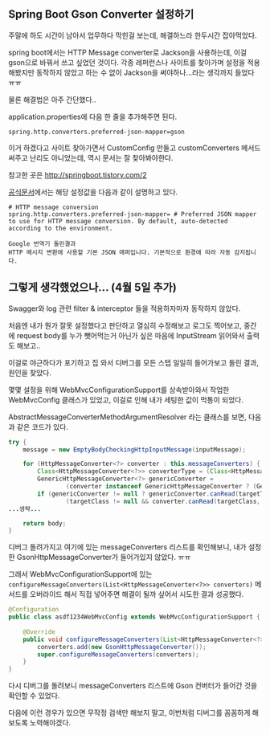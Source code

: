 ## Spring Boot Gson Converter 설정하기

주말에 하도 시간이 남아서 업무하다 막힌걸 보는데, 해결하느라 한두시간 잡아먹었다.

spring boot에서는 HTTP Message converter로 Jackson을 사용하는데, 이걸 gson으로 바꿔서 쓰고 싶었던 것이다.
각종 레퍼런스나 사이트를 찾아가며 설정을 적용해봤지만 동작하지 않았고 하는 수 없이 Jackson을 써야하나...라는 생각까지 들었다 ㅠㅠ

물론 해결법은 아주 간단했다..

application.properties에 다음 한 줄을 추가해주면 된다.

```
spring.http.converters.preferred-json-mapper=gson
```

이거 하겠다고 사이트 찾아가면서 CustomConfig 만들고 customConverters 메서드 써주고 난리도 아니었는데, 역시 문서는 잘 찾아봐야한다.

참고한 곳은 http://springboot.tistory.com/2

[공식문서](https://docs.spring.io/spring-boot/docs/current/reference/html/common-application-properties.html)에서는 해당 설정값을 다음과 같이 설명하고 있다.

```
# HTTP message conversion
spring.http.converters.preferred-json-mapper= # Preferred JSON mapper to use for HTTP message conversion. By default, auto-detected according to the environment.

Google 번역기 돌린결과
HTTP 메시지 변환에 사용할 기본 JSON 매퍼입니다. 기본적으로 환경에 따라 자동 감지됩니다.
```

## 그렇게 생각했었으나... (4월 5일 추가)

Swagger와 log 관련 filter & interceptor 들을 적용하자마자 동작하지 않았다.

처음엔 내가 뭔가 잘못 설정했다고 판단하고 열심히 수정해보고 로그도 찍어보고, 중간에 request body를 누가 뺏어먹는거 아닌가 싶은 마음에 InputStream 읽어와서 출력도 해보고..

이걸로 야근하다가 포기하고 집 와서 디버그를 모든 스텝 일일히 들어가보고 돌린 결과, 원인을 찾았다.

몇몇 설정을 위해 WebMvcConfigurationSupport를 상속받아와서 작업한 WebMvcConfig 클래스가 있었고, 이걸로 인해 내가 세팅한 값이 먹통이 되었다.

AbstractMessageConverterMethodArgumentResolver 라는 클래스를 보면, 다음과 같은 코드가 있다.

```java
try {
    message = new EmptyBodyCheckingHttpInputMessage(inputMessage);

    for (HttpMessageConverter<?> converter : this.messageConverters) {
        Class<HttpMessageConverter<?>> converterType = (Class<HttpMessageConverter<?>>) converter.getClass();
        GenericHttpMessageConverter<?> genericConverter =
                (converter instanceof GenericHttpMessageConverter ? (GenericHttpMessageConverter<?>) converter : null);
        if (genericConverter != null ? genericConverter.canRead(targetType, contextClass, contentType) :
                (targetClass != null && converter.canRead(targetClass, contentType))) {
...생략...

    return body;
}
```
디버그 돌려가지고 여기에 있는 messageConverters 리스트를 확인해보니, 내가 설정한 GsonHttpMessageConverter가 들어가있지 않았다. ㅠㅠ

그래서 WebMvcConfigurationSupport에 있는 `configureMessageConverters(List<HttpMessageConverter<?>> converters)` 메서드를 오버라이드 해서 직접 넣어주면 해결이 될까 싶어서 시도한 결과 성공했다.

```java
@Configuration
public class asdf1234WebMvcConfig extends WebMvcConfigurationSupport {
    
    @Override
    public void configureMessageConverters(List<HttpMessageConverter<?>> converters) {
        converters.add(new GsonHttpMessageConverter());
        super.configureMessageConverters(converters);
    }
}
```

다시 디버그를 돌려보니 messageConverters 리스트에 Gson 컨버터가 들어간 것을 확인할 수 있었다.

다음에 이런 경우가 있으면 무작정 검색만 해보지 말고, 이번처럼 디버그를 꼼꼼하게 해보도록 노력해야겠다.
